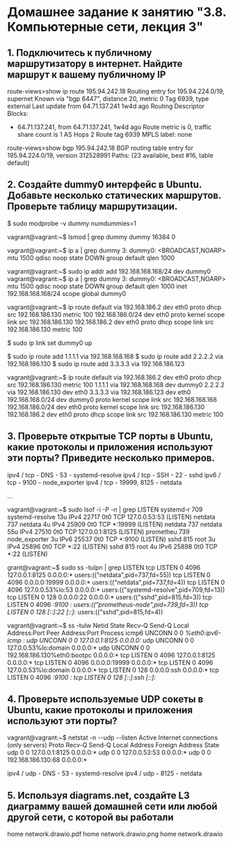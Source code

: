 # Домашнее задание к занятию "3.8. Компьютерные сети, лекция 3"

## 1. Подключитесь к публичному маршрутизатору в интернет. Найдите маршрут к вашему публичному IP

route-views>show ip route 195.94.242.18
Routing entry for 195.94.224.0/19, supernet
  Known via "bgp 6447", distance 20, metric 0
  Tag 6939, type external
  Last update from 64.71.137.241 1w4d ago
  Routing Descriptor Blocks:
  * 64.71.137.241, from 64.71.137.241, 1w4d ago
      Route metric is 0, traffic share count is 1
      AS Hops 2
      Route tag 6939
      MPLS label: none

route-views>show bgp 195.94.242.18
BGP routing table entry for 195.94.224.0/19, version 312528991
Paths: (23 available, best #16, table default)	  
 

## 2. Создайте dummy0 интерфейс в Ubuntu. Добавьте несколько статических маршрутов. Проверьте таблицу маршрутизации.

$ sudo modprobe -v dummy numdummies=1

vagrant@vagrant:~$ lsmod | grep dummy
dummy                  16384  0

vagrant@vagrant:~$ ip a | grep dummy
3: dummy0: <BROADCAST,NOARP> mtu 1500 qdisc noop state DOWN group default qlen 1000

vagrant@vagrant:~$ sudo ip addr add 192.168.168.168/24 dev dummy0
vagrant@vagrant:~$ ip a | grep dummy
3: dummy0: <BROADCAST,NOARP> mtu 1500 qdisc noop state DOWN group default qlen 1000
    inet 192.168.168.168/24 scope global dummy0

vagrant@vagrant:~$ ip route
default via 192.168.186.2 dev eth0 proto dhcp src 192.168.186.130 metric 100
192.168.186.0/24 dev eth0 proto kernel scope link src 192.168.186.130
192.168.186.2 dev eth0 proto dhcp scope link src 192.168.186.130 metric 100

$ sudo ip link set dummy0 up

$ sudo ip route add 1.1.1.1 via 192.168.168.168
$ sudo ip route add 2.2.2.2 via 192.168.186.130
$ sudo ip route add 3.3.3.3 via 192.168.186.123

vagrant@vagrant:~$ ip route
default via 192.168.186.2 dev eth0 proto dhcp src 192.168.186.130 metric 100
1.1.1.1 via 192.168.168.168 dev dummy0
2.2.2.2 via 192.168.186.130 dev eth0
3.3.3.3 via 192.168.186.123 dev eth0
192.168.168.0/24 dev dummy0 proto kernel scope link src 192.168.168.168
192.168.186.0/24 dev eth0 proto kernel scope link src 192.168.186.130
192.168.186.2 dev eth0 proto dhcp scope link src 192.168.186.130 metric 100

## 3. Проверьте открытые TCP порты в Ubuntu, какие протоколы и приложения используют эти порты? Приведите несколько примеров.

ipv4 / tcp - DNS - 53 - systemd-resolve 
ipv4 / tcp - SSH - 22 - sshd
ipv6 / tcp - 9100 - node_exporter
ipv4 / tcp - 19999, 8125 - netdata

...

vagrant@vagrant:~$ sudo lsof -i -P -n | grep LISTEN
systemd-r  709 systemd-resolve   13u  IPv4  22717      0t0  TCP 127.0.0.53:53 (LISTEN)
netdata    737         netdata    4u  IPv4  25909      0t0  TCP *:19999 (LISTEN)
netdata    737         netdata   55u  IPv4  27510      0t0  TCP 127.0.0.1:8125 (LISTEN)
prometheu  739   node_exporter    3u  IPv6  25537      0t0  TCP *:9100 (LISTEN)
sshd       815            root    3u  IPv4  25896      0t0  TCP *:22 (LISTEN)
sshd       815            root    4u  IPv6  25898      0t0  TCP *:22 (LISTEN)

grant@vagrant:~$ sudo ss -tulpn | grep LISTEN
tcp    LISTEN  0       4096                127.0.0.1:8125         0.0.0.0:*      users:(("netdata",pid=737,fd=55))
tcp    LISTEN  0       4096                  0.0.0.0:19999        0.0.0.0:*      users:(("netdata",pid=737,fd=4))
tcp    LISTEN  0       4096            127.0.0.53%lo:53           0.0.0.0:*      users:(("systemd-resolve",pid=709,fd=13))
tcp    LISTEN  0       128                   0.0.0.0:22           0.0.0.0:*      users:(("sshd",pid=815,fd=3))
tcp    LISTEN  0       4096                        *:9100               *:*      users:(("prometheus-node",pid=739,fd=3))
tcp    LISTEN  0       128                      [::]:22              [::]:*      users:(("sshd",pid=815,fd=4))

vagrant@vagrant:~$ ss -tulw
Netid       State        Recv-Q       Send-Q                    Local Address:Port                  Peer Address:Port       Process
icmp6       UNCONN       0            0                                *%eth0:ipv6-icmp                        *:*
udp         UNCONN       0            0                             127.0.0.1:8125                       0.0.0.0:*
udp         UNCONN       0            0                         127.0.0.53%lo:domain                     0.0.0.0:*
udp         UNCONN       0            0                  192.168.186.130%eth0:bootpc                     0.0.0.0:*
tcp         LISTEN       0            4096                          127.0.0.1:8125                       0.0.0.0:*
tcp         LISTEN       0            4096                            0.0.0.0:19999                      0.0.0.0:*
tcp         LISTEN       0            4096                      127.0.0.53%lo:domain                     0.0.0.0:*
tcp         LISTEN       0            128                             0.0.0.0:ssh                        0.0.0.0:*
tcp         LISTEN       0            4096                                  *:9100                             *:*
tcp         LISTEN       0            128                                [::]:ssh                           [::]:*

## 4. Проверьте используемые UDP сокеты в Ubuntu, какие протоколы и приложения используют эти порты?

vagrant@vagrant:~$ netstat -n --udp --listen
Active Internet connections (only servers)
Proto Recv-Q Send-Q Local Address           Foreign Address         State
udp        0      0 127.0.0.1:8125          0.0.0.0:*
udp        0      0 127.0.0.53:53           0.0.0.0:*
udp        0      0 192.168.186.130:68      0.0.0.0:*

ipv4 / udp - DNS - 53 - systemd-resolve 
ipv4 / udp - 8125 - netdata

## 5. Используя diagrams.net, создайте L3 диаграмму вашей домашней сети или любой другой сети, с которой вы работали
home network.drawio.pdf
home network.drawio.png
home network.drawio

